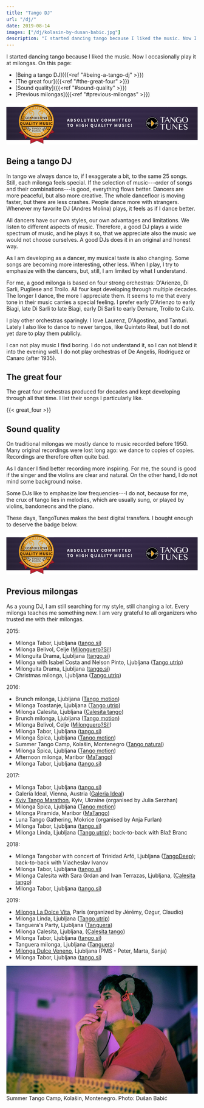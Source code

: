 ```yaml
---
title: "Tango DJ"
url: "/dj/"
date: 2019-08-14
images: ["/dj/kolasin-by-dusan-babic.jpg"]
description: "I started dancing tango because I liked the music. Now I occasionally play it at milongas."
---
```


I started dancing tango because I liked the music. Now 
I occasionally play it at milongas. On this page:

- [Being a tango DJ]({{<ref "#being-a-tango-dj" >}})
- [The great four]({{<ref "#the-great-four" >}})
- [Sound quality]({{<ref "#sound-quality" >}})
- [Previous milongas]({{<ref "#previous-milongas" >}})

[<img src="/dj/tt_connoisseur_banner.png"
alt="TangoTunes connoisseur badge" />](
http://blog.tangotunes.com/tangotunes-connoisseur-quality-music-badge/)

Being a tango DJ
----------------

In tango we always dance to, if I exaggerate a bit, to the same 25 songs.
Still, each milonga feels special. If the selection of music---order of songs and their
combinations---is good, everything flows better.
Dancers are more peaceful, but also more creative. The whole dancefloor is
moving faster, but there are less crashes.  People dance more with strangers.
Whenever my favorite DJ (Andres Molina) plays, it feels as if I dance better.

All dancers have our own styles, our own advantages and limitations. We listen to
different aspects of music. Therefore, a good DJ plays a wide spectrum of
music, and he plays it so, that we appreciate also the music we would not choose ourselves.
A good DJs does it in an original and honest way.

As I am developing as a dancer, my musical taste is also changing.
Some songs are becoming more interesting, other less. When I play, I try
to emphasize with the dancers, but, still, I am limited by what I understand.

For me, a good milonga is based on four strong orchestras: D'Arienzo, Di Sarli,
Pugliese and Troilo. All four kept developing through multiple decades.
The longer I dance, the more I appreciate them. It seems to me that every tone
in their music carries a special feeling. I prefer early D'Arienzo
to early Biagi, late Di Sarli to late Biagi, early Di Sarli to early Demare, Troilo
to Calo.

I play other orchestras sparingly. I love Laurenz, D'Agostino, and Tanturi.
Lately I also like to dance to newer tangos, like Quinteto Real,
but I do not yet dare to play them publicly.

I can not play music I find boring. I do not understand it, so I can not blend it into the evening well.
I do not play orchestras of De Angelis, Rodriguez or Canaro (after 1935).

The great four
--------------

The great four orchestras produced for decades and kept developing through
all that time. I list their songs I particularly like.

{{< great_four >}}


Sound quality
-------------

On traditional milongas we mostly dance to music recorded before 1950. Many
original recordings were lost long ago: we dance to copies of copies. Recordings are
therefore often quite bad.

As I dancer I find better recording more inspiring. For me, the sound
is good if the singer and the violins are clear and natural. On the other hand,
I do not mind some background noise. 

Some DJs like to emphasize low frequencies---I do not,
because for me, the crux of tango lies in melodies, which are usually sung,
or played by violins, bandoneons and the piano. 

These days, TangoTunes makes the best digital transfers. I bought enough
to deserve the badge below.

[<img src="/dj/tt_connoisseur_banner.png"
alt="TangoTunes connoisseur badge" />](
http://blog.tangotunes.com/tangotunes-connoisseur-quality-music-badge/)


Previous milongas
-----------------

As a young DJ, I am still searching for my style, still changing a lot.
Every milonga teaches me something new. 
I am very grateful to all organizers who trusted me with their milongas.

2015:

- Milonga Tabor, Ljubljana ([tango.si](http://www.tango.si/))
- Milonga Belivol, Celje ([Milonguero?Sí!](https://www.milonguero.si/))
- Milonguita Drama, Ljubljana ([tango.si](http://www.tango.si/))
- Milonga with Isabel Costa and Nelson Pinto, Ljubljana ([Tango utrip](http://tangoutrip.si/))
- Milonguita Drama, Ljubljana ([tango.si](http://www.tango.si/))
- Christmas milonga, Ljubljana ([Tango utrip](http://tangoutrip.si/))

2016:

- Brunch milonga, Ljubljana ([Tango motion](http://tango-motion.com/))
- Milonga Toastanje, Ljubljana ([Tango utrip](http://tangoutrip.si/))
- Milonga Calesita, Ljubljana ([Calesita tango](http://www.calesitatango.com/))
- Brunch milonga, Ljubljana ([Tango motion](http://tango-motion.com/))
- Milonga Belivol, Celje ([Milonguero?Sí!](https://www.milonguero.si/))
- Milonga Tabor, Ljubljana ([tango.si](http://www.tango.si/))
- Milonga Špica, Ljubljana ([Tango motion](http://tango-motion.com/))
- Summer Tango Camp, Kolašin, Montenegro ([Tango natural](http://tangonatural.com/))
- Milonga Špica, Ljubljana ([Tango motion](http://tango-motion.com/))
- Afternoon milonga, Maribor ([MaTango](http://www.matango.si/))
- Milonga Tabor, Ljubljana ([tango.si](http://www.tango.si/))

2017:

- Milonga Tabor, Ljubljana ([tango.si](http://www.tango.si/))
- Galeria Ideal, Vienna, Austria ([Galeria Ideal](www.galeria-ideal.at))
- [Kyiv Tango Marathon](http://www.tangomarathon.kiev.ua/), Kyiv, Ukraine (organised by Julia Serzhan)
- Milonga Špica, Ljubljana ([Tango motion](http://tango-motion.com/))
- Milonga Piramida, Maribor ([MaTango](http://www.matango.si/))
- Luna Tango Gathering, Mokrice (organised by Anja Furlan)
- Milonga Tabor, Ljubljana ([tango.si](http://www.tango.si/))
- Milonga Linda, Ljubljana ([Tango utrip](http://tangoutrip.si/)); back-to-back with Blaž Branc

2018:

- Milonga Tangobar with concert of Trinidad Arfó, Ljubljana ([TangoDeep](https://facebook.com/tangoprofundo/)); back-to-back with Viacheslav Ivanov
- Milonga Tabor, Ljubljana ([tango.si](http://www.tango.si/))
- Milonga Calesita with Sara Grdan and Ivan Terrazas, Ljubljana, ([Calesita tango](http://www.calesitatango.com/))
- Milonga Tabor, Ljubljana ([tango.si](http://www.tango.si/))

2019:

- [Milonga La Dolce Vita](https://www.facebook.com/groups/milongaladolcevita/), Paris (organized by Jérémy, Ozgur, Claudio)
- Milonga Linda, Ljubljana ([Tango utrip](http://tangoutrip.si/))
- Tanguera's Party, Ljubljana ([Tanguera](https://www.facebook.com/tanguera.si/))
- Milonga Calesita, Ljubljana, ([Calesita tango](http://www.calesitatango.com/))
- Milonga Tabor, Ljubljana ([tango.si](http://www.tango.si/))
- Tanguera milonga, Ljubljana ([Tanguera](https://www.facebook.com/tanguera.si/))
- [Milonga Dulce Veneno](https://www.facebook.com/events/515327965719577/), Ljubljana (PMS - Peter, Marta, Sanja)
- Milonga Tabor, Ljubljana ([tango.si](http://www.tango.si/))


<img src="/dj/kolasin-by-dusan-babic.jpg" /> Summer Tango Camp, Kolašin, Montenegro. Photo: Dušan Babić
